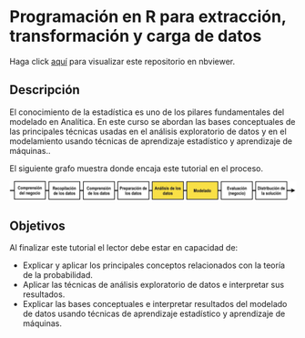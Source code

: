 # Programación en R para extracción, transformación y carga de datos

Haga click [aquí](http://nbviewer.jupyter.org/github/jdvelasq/statistics-for-analytics/tree/master/)
para visualizar este repositorio en nbviewer.

## Descripción

El conocimiento de la estadística es uno de los pilares fundamentales del modelado en Analítica. En este curso se abordan las bases conceptuales de las principales técnicas usadas en el análisis exploratorio de datos y en el modelamiento usando técnicas de aprendizaje estadístico y aprendizaje de máquinas..

El siguiente grafo muestra donde encaja este tutorial en el proceso.

![readme-R-ETL](images/readme-stats.jpg)

## Objetivos

Al finalizar este tutorial el lector debe estar en capacidad de:

* Explicar y aplicar los principales conceptos relacionados con la teoría de la probabilidad.
* Aplicar las técnicas de análisis exploratorio de datos e interpretar sus resultados.
* Explicar las bases conceptuales e interpretar resultados del modelado de datos usando técnicas de aprendizaje estadístico y aprendizaje de máquinas.  

	
	
